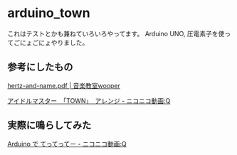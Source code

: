 arduino_town
============

これはテストとかも兼ねていろいろやってます。
Arduino UNO, 圧電素子を使ってごにょごにょやりました。

## 参考にしたもの

[hertz-and-name.pdf | 音楽教室wooper](http://wooper.jp/sheet/hertz-and-name.pdf)

[アイドルマスター　｢TOWN｣　アレンジ - ニコニコ動画:Q](http://www.nicovideo.jp/watch/sm7767717)

## 実際に鳴らしてみた

[Arduino で てってってー - ニコニコ動画:Q](http://www.nicovideo.jp/watch/sm21672146)
